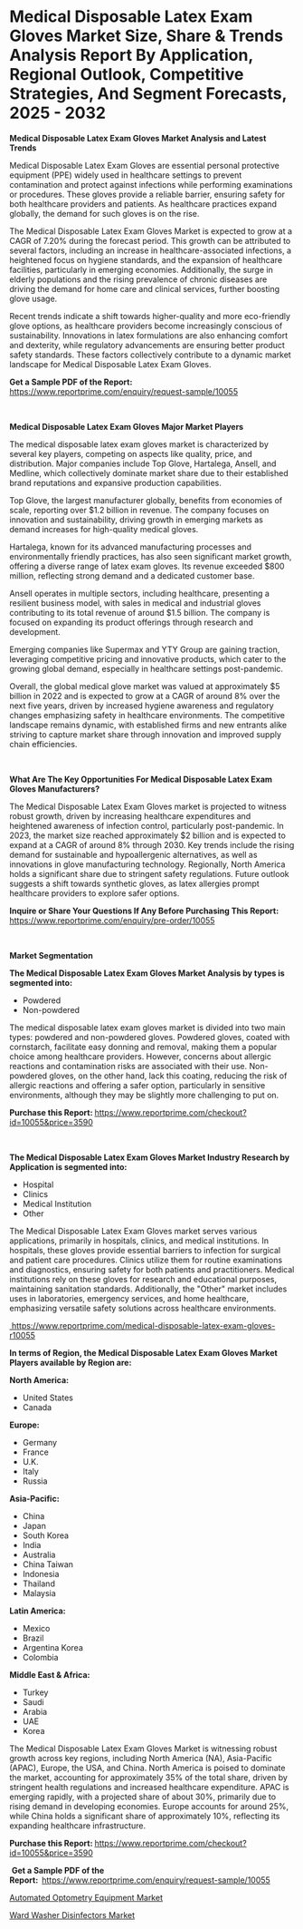 <p><h1>Medical Disposable Latex Exam Gloves Market Size, Share & Trends Analysis Report By Application, Regional Outlook, Competitive Strategies, And Segment Forecasts, 2025 - 2032</h1></p><p><strong>Medical Disposable Latex Exam Gloves Market Analysis and Latest Trends</strong></p>
<p><p>Medical Disposable Latex Exam Gloves are essential personal protective equipment (PPE) widely used in healthcare settings to prevent contamination and protect against infections while performing examinations or procedures. These gloves provide a reliable barrier, ensuring safety for both healthcare providers and patients. As healthcare practices expand globally, the demand for such gloves is on the rise.</p><p>The Medical Disposable Latex Exam Gloves Market is expected to grow at a CAGR of 7.20% during the forecast period. This growth can be attributed to several factors, including an increase in healthcare-associated infections, a heightened focus on hygiene standards, and the expansion of healthcare facilities, particularly in emerging economies. Additionally, the surge in elderly populations and the rising prevalence of chronic diseases are driving the demand for home care and clinical services, further boosting glove usage.</p><p>Recent trends indicate a shift towards higher-quality and more eco-friendly glove options, as healthcare providers become increasingly conscious of sustainability. Innovations in latex formulations are also enhancing comfort and dexterity, while regulatory advancements are ensuring better product safety standards. These factors collectively contribute to a dynamic market landscape for Medical Disposable Latex Exam Gloves.</p></p>
<p><strong>Get a Sample PDF of the Report:&nbsp;</strong> <a href="https://www.reportprime.com/enquiry/request-sample/10055?utm_campaign=1891&utm_medium=2&utm_source=Github&utm_content=ia&utm_term=20032025&utm_id=medical-disposable-latex-exam-gloves">https://www.reportprime.com/enquiry/request-sample/10055</a></p>
<p>&nbsp;</p>
<p><strong>Medical Disposable Latex Exam Gloves Major Market Players</strong></p>
<p><p>The medical disposable latex exam gloves market is characterized by several key players, competing on aspects like quality, price, and distribution. Major companies include Top Glove, Hartalega, Ansell, and Medline, which collectively dominate market share due to their established brand reputations and expansive production capabilities.</p><p>Top Glove, the largest manufacturer globally, benefits from economies of scale, reporting over $1.2 billion in revenue. The company focuses on innovation and sustainability, driving growth in emerging markets as demand increases for high-quality medical gloves.</p><p>Hartalega, known for its advanced manufacturing processes and environmentally friendly practices, has also seen significant market growth, offering a diverse range of latex exam gloves. Its revenue exceeded $800 million, reflecting strong demand and a dedicated customer base.</p><p>Ansell operates in multiple sectors, including healthcare, presenting a resilient business model, with sales in medical and industrial gloves contributing to its total revenue of around $1.5 billion. The company is focused on expanding its product offerings through research and development.</p><p>Emerging companies like Supermax and YTY Group are gaining traction, leveraging competitive pricing and innovative products, which cater to the growing global demand, especially in healthcare settings post-pandemic.</p><p>Overall, the global medical glove market was valued at approximately $5 billion in 2022 and is expected to grow at a CAGR of around 8% over the next five years, driven by increased hygiene awareness and regulatory changes emphasizing safety in healthcare environments. The competitive landscape remains dynamic, with established firms and new entrants alike striving to capture market share through innovation and improved supply chain efficiencies.</p></p>
<p>&nbsp;</p>
<p><strong>What Are The Key Opportunities For Medical Disposable Latex Exam Gloves Manufacturers?</strong></p>
<p><p>The Medical Disposable Latex Exam Gloves market is projected to witness robust growth, driven by increasing healthcare expenditures and heightened awareness of infection control, particularly post-pandemic. In 2023, the market size reached approximately $2 billion and is expected to expand at a CAGR of around 8% through 2030. Key trends include the rising demand for sustainable and hypoallergenic alternatives, as well as innovations in glove manufacturing technology. Regionally, North America holds a significant share due to stringent safety regulations. Future outlook suggests a shift towards synthetic gloves, as latex allergies prompt healthcare providers to explore safer options.</p></p>
<p><strong>Inquire or Share Your Questions If Any Before Purchasing This Report:</strong> <a href="https://www.reportprime.com/enquiry/pre-order/10055?utm_campaign=1891&utm_medium=2&utm_source=Github&utm_content=ia&utm_term=20032025&utm_id=medical-disposable-latex-exam-gloves">https://www.reportprime.com/enquiry/pre-order/10055</a></p>
<p>&nbsp;</p>
<p><strong>Market Segmentation</strong></p>
<p><strong>The Medical Disposable Latex Exam Gloves Market Analysis by types is segmented into:</strong></p>
<p><ul><li>Powdered</li><li>Non-powdered</li></ul></p>
<p><p>The medical disposable latex exam gloves market is divided into two main types: powdered and non-powdered gloves. Powdered gloves, coated with cornstarch, facilitate easy donning and removal, making them a popular choice among healthcare providers. However, concerns about allergic reactions and contamination risks are associated with their use. Non-powdered gloves, on the other hand, lack this coating, reducing the risk of allergic reactions and offering a safer option, particularly in sensitive environments, although they may be slightly more challenging to put on.</p></p>
<p><strong>Purchase this Report:&nbsp;</strong><a href="https://www.reportprime.com/checkout?id=10055&price=3590&utm_campaign=1891&utm_medium=2&utm_source=Github&utm_content=ia&utm_term=20032025&utm_id=medical-disposable-latex-exam-gloves">https://www.reportprime.com/checkout?id=10055&price=3590</a></p>
<p>&nbsp;</p>
<p><strong>The Medical Disposable Latex Exam Gloves Market Industry Research by Application is segmented into:</strong></p>
<p><ul><li>Hospital</li><li>Clinics</li><li>Medical Institution</li><li>Other</li></ul></p>
<p><p>The Medical Disposable Latex Exam Gloves market serves various applications, primarily in hospitals, clinics, and medical institutions. In hospitals, these gloves provide essential barriers to infection for surgical and patient care procedures. Clinics utilize them for routine examinations and diagnostics, ensuring safety for both patients and practitioners. Medical institutions rely on these gloves for research and educational purposes, maintaining sanitation standards. Additionally, the "Other" market includes uses in laboratories, emergency services, and home healthcare, emphasizing versatile safety solutions across healthcare environments.</p></p>
<p><a href="https://www.reportprime.com/medical-disposable-latex-exam-gloves-r10055?utm_campaign=1891&utm_medium=2&utm_source=Github&utm_content=ia&utm_term=20032025&utm_id=medical-disposable-latex-exam-gloves">&nbsp;https://www.reportprime.com/medical-disposable-latex-exam-gloves-r10055</a></p>
<p><strong>In terms of Region, the Medical Disposable Latex Exam Gloves Market Players available by Region are:</strong></p>
<p>
    <p> <strong> North America: </strong>
        <ul>
            <li>United States</li>
            <li>Canada</li>
        </ul>
        </p> 
    <p> <strong> Europe: </strong>
        <ul>
            <li>Germany</li>
            <li>France</li>
            <li>U.K.</li>
            <li>Italy</li>
            <li>Russia</li>
        </ul>
        </p> 
    <p> <strong> Asia-Pacific: </strong>
        <ul>
            <li>China</li>
            <li>Japan</li>
            <li>South Korea</li>
            <li>India</li>
            <li>Australia</li>
            <li>China Taiwan</li>
            <li>Indonesia</li>
            <li>Thailand</li>
            <li>Malaysia</li>
        </ul>
        </p> 
    <p> <strong> Latin America: </strong>
        <ul>
            <li>Mexico</li>
            <li>Brazil</li>
            <li>Argentina Korea</li>
            <li>Colombia</li>
        </ul>
        </p> 
    <p> <strong> Middle East & Africa: </strong>
        <ul>
            <li>Turkey</li>
            <li>Saudi</li>
            <li>Arabia</li>
            <li>UAE</li>
            <li>Korea</li>
        </ul>
    </p>
    </p>
<p><p>The Medical Disposable Latex Exam Gloves Market is witnessing robust growth across key regions, including North America (NA), Asia-Pacific (APAC), Europe, the USA, and China. North America is poised to dominate the market, accounting for approximately 35% of the total share, driven by stringent health regulations and increased healthcare expenditure. APAC is emerging rapidly, with a projected share of about 30%, primarily due to rising demand in developing economies. Europe accounts for around 25%, while China holds a significant share of approximately 10%, reflecting its expanding healthcare infrastructure.</p></p>
<p><strong>Purchase this Report: </strong><a href="https://www.reportprime.com/checkout?id=10055&price=3590&utm_campaign=1891&utm_medium=2&utm_source=Github&utm_content=ia&utm_term=20032025&utm_id=medical-disposable-latex-exam-gloves">https://www.reportprime.com/checkout?id=10055&price=3590</a></p>
<p>&nbsp;<strong>Get a Sample PDF of the Report:&nbsp;&nbsp;</strong><a href="https://www.reportprime.com/enquiry/request-sample/10055?utm_campaign=1891&utm_medium=2&utm_source=Github&utm_content=ia&utm_term=20032025&utm_id=medical-disposable-latex-exam-gloves">https://www.reportprime.com/enquiry/request-sample/10055</a></p>
<p><strong></strong></p>
<p><p><a href="https://github.com/RickHolmes3/Market-Research-Report-List-7/blob/main/automated-optometry-equipment-market.md?utm_campaign=1891&utm_medium=2&utm_source=Github&utm_content=ia&utm_term=20032025&utm_id=medical-disposable-latex-exam-gloves">Automated Optometry Equipment Market</a></p><p><a href="https://github.com/Krish2023na/Market-Research-Report-List-7/blob/main/ward-washer-disinfectors-market.md?utm_campaign=1891&utm_medium=2&utm_source=Github&utm_content=ia&utm_term=20032025&utm_id=medical-disposable-latex-exam-gloves">Ward Washer Disinfectors Market</a></p></p>